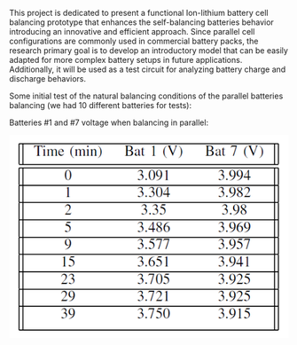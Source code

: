 This project is dedicated to present a functional Ion-lithium battery cell balancing prototype that enhances the self-balancing batteries behavior introducing an innovative and efficient approach. 
Since parallel cell configurations are commonly used in commercial battery packs, the research primary goal is to develop an introductory model that can be easily adapted for more complex battery setups in future applications. 
Additionally, it will be used as a test circuit for analyzing battery charge and discharge behaviors.


Some initial test of the natural balancing conditions of the parallel batteries balancing (we had 10 different batteries for tests):

Batteries #1 and #7 voltage when balancing in parallel:

![alt text](https://github.com/JuanOspinaECI/BatProjekt/blob/main/IMG/Voltage_bal.png)

